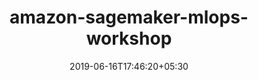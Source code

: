 ---
title: "amazon-sagemaker-mlops-workshop"
date: 2019-06-16T17:46:20+05:30
type: "organisations"
org_name: "Amazon Web Services - Labs"
repo_desc: "Machine Learning Ops Workshop with SageMaker: lab guides and materials."
repo_link: https://github.com/awslabs/amazon-sagemaker-mlops-workshop


---